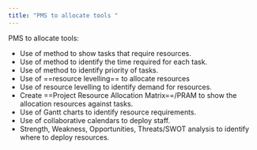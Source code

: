 ```yaml
---
title: "PMS to allocate tools "
--- 
```

PMS to allocate tools:

- Use of method to show tasks that require resources.
- Use of method to identify the time required for each task.
- Use of method to identify priority of tasks.
- Use of ==resource levelling== to allocate resources
- Use of resource levelling to  identify demand for resources.
- Create ==Project Resource Allocation Matrix==/PRAM to show the allocation resources against tasks.
- Use of Gantt charts to identify resource requirements.
- Use of collaborative calendars to deploy staff.
- Strength, Weakness, Opportunities, Threats/SWOT analysis to identify where to deploy resources.